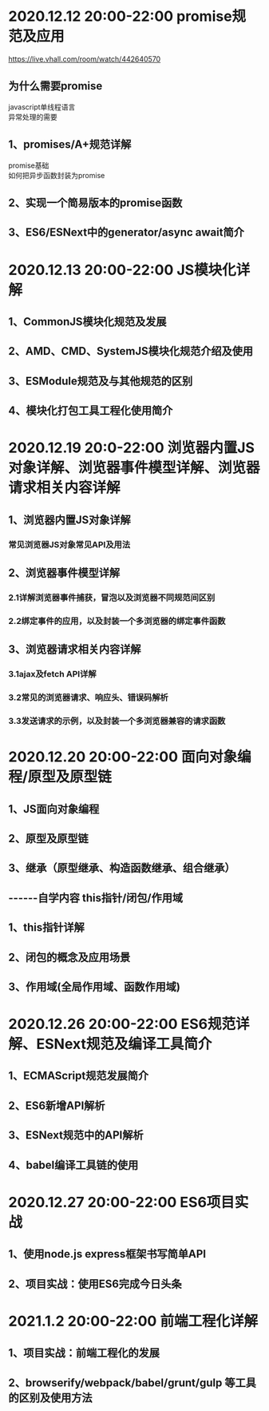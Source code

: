 
 # 2020.12.12 20:00-22:00 promise规范及应用
 https://live.vhall.com/room/watch/442640570
 ## 为什么需要promise
 javascript单线程语言  
 异常处理的需要
 ## 1、promises/A+规范详解
 promise基础   
 如何把异步函数封装为promise

 ## 2、实现一个简易版本的promise函数

 ## 3、ES6/ESNext中的generator/async await简介

 # 2020.12.13 20:00-22:00 JS模块化详解
 ## 1、CommonJS模块化规范及发展

 ## 2、AMD、CMD、SystemJS模块化规范介绍及使用

 ## 3、ESModule规范及与其他规范的区别  

 ## 4、模块化打包工具工程化使用简介

 # 2020.12.19 20:0-22:00 浏览器内置JS对象详解、浏览器事件模型详解、浏览器请求相关内容详解
 ## 1、浏览器内置JS对象详解
 ### 常见浏览器JS对象常见API及用法
 ## 2、浏览器事件模型详解
 ### 2.1详解浏览器事件捕获，冒泡以及浏览器不同规范间区别
 ### 2.2绑定事件的应用，以及封装一个多浏览器的绑定事件函数
 ## 3、浏览器请求相关内容详解
 ### 3.1ajax及fetch API详解
 ### 3.2常见的浏览器请求、响应头、错误码解析
 ### 3.3发送请求的示例，以及封装一个多浏览器兼容的请求函数
 # 2020.12.20 20:00-22:00 面向对象编程/原型及原型链
 ## 1、JS面向对象编程
 ## 2、原型及原型链
 ## 3、继承（原型继承、构造函数继承、组合继承）
 ## ------自学内容 this指针/闭包/作用域
 ## 1、this指针详解
 ## 2、闭包的概念及应用场景
 ## 3、作用域(全局作用域、函数作用域)
 # 2020.12.26 20:00-22:00 ES6规范详解、ESNext规范及编译工具简介
 ## 1、ECMAScript规范发展简介
 ## 2、ES6新增API解析
 ## 3、ESNext规范中的API解析
 ## 4、babel编译工具链的使用
 # 2020.12.27 20:00-22:00 ES6项目实战
 ## 1、使用node.js express框架书写简单API
 ## 2、项目实战：使用ES6完成今日头条
 # 2021.1.2 20:00-22:00 前端工程化详解
 ## 1、项目实战：前端工程化的发展
 ## 2、browserify/webpack/babel/grunt/gulp 等工具的区别及使用方法